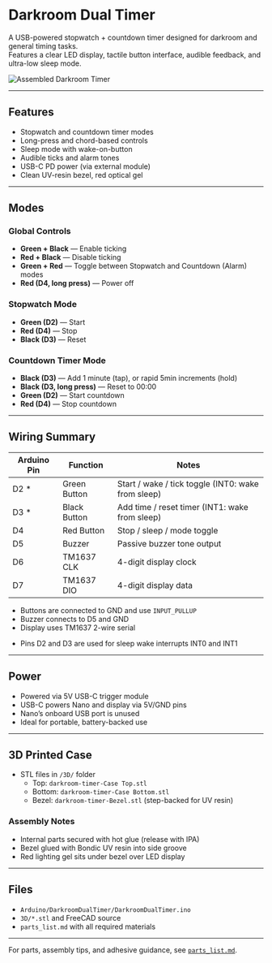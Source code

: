
# Darkroom Dual Timer

A USB-powered stopwatch + countdown timer designed for darkroom and general timing tasks.  
Features a clear LED display, tactile button interface, audible feedback, and ultra-low sleep mode.

![Assembled Darkroom Timer](images/darkroom_timers.jpg)

---

## Features

- Stopwatch and countdown timer modes
- Long-press and chord-based controls
- Sleep mode with wake-on-button
- Audible ticks and alarm tones
- USB-C PD power (via external module)
- Clean UV-resin bezel, red optical gel

---

## Modes
### Global Controls
- **Green + Black** — Enable ticking
- **Red + Black** — Disable ticking
- **Green + Red** — Toggle between Stopwatch and Countdown (Alarm) modes
- **Red (D4, long press)** — Power off

### Stopwatch Mode
- **Green (D2)** — Start
- **Red (D4)** — Stop
- **Black (D3)** — Reset

### Countdown Timer Mode
- **Black (D3)** — Add 1 minute (tap), or rapid 5min increments (hold)
- **Black (D3, long press)** — Reset to 00:00
- **Green (D2)** — Start countdown
- **Red (D4)** — Stop countdown

---

## Wiring Summary

| Arduino Pin | Function     | Notes                                              |
|-------------|--------------|-----------------------------------------------------|
| D2 *        | Green Button | Start / wake / tick toggle (INT0: wake from sleep) |
| D3 *        | Black Button | Add time / reset timer (INT1: wake from sleep)     |
| D4          | Red Button   | Stop / sleep / mode toggle                         |
| D5          | Buzzer       | Passive buzzer tone output                         |
| D6          | TM1637 CLK   | 4-digit display clock                              |
| D7          | TM1637 DIO   | 4-digit display data                               |

- Buttons are connected to GND and use `INPUT_PULLUP`
- Buzzer connects to D5 and GND
- Display uses TM1637 2-wire serial

* Pins D2 and D3 are used for sleep wake interrupts INT0 and INT1

---

## Power

- Powered via 5V USB-C trigger module
- USB-C powers Nano and display via 5V/GND pins
- Nano’s onboard USB port is unused
- Ideal for portable, battery-backed use

---

## 3D Printed Case

- STL files in `/3D/` folder
  - Top: `darkroom-timer-Case Top.stl`
  - Bottom: `darkroom-timer-Case Bottom.stl`
  - Bezel: `darkroom-timer-Bezel.stl` (step-backed for UV resin)

### Assembly Notes
- Internal parts secured with hot glue (release with IPA)
- Bezel glued with Bondic UV resin into side groove
- Red lighting gel sits under bezel over LED display

---

## Files

- `Arduino/DarkroomDualTimer/DarkroomDualTimer.ino`
- `3D/*.stl` and FreeCAD source
- `parts_list.md` with all required materials

---

For parts, assembly tips, and adhesive guidance, see [`parts_list.md`](parts_list.md).
